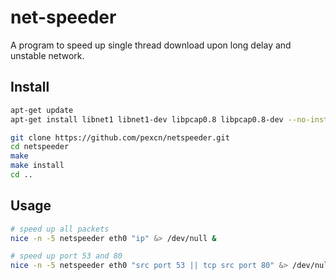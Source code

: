 # net-speeder
A program to speed up single thread download upon long delay and unstable network.

## Install
```bash
apt-get update
apt-get install libnet1 libnet1-dev libpcap0.8 libpcap0.8-dev --no-install-recommends

git clone https://github.com/pexcn/netspeeder.git
cd netspeeder
make
make install
cd ..
```

## Usage
```bash
# speed up all packets
nice -n -5 netspeeder eth0 "ip" &> /dev/null &

# speed up port 53 and 80
nice -n -5 netspeeder eth0 "src port 53 || tcp src port 80" &> /dev/null &
```
